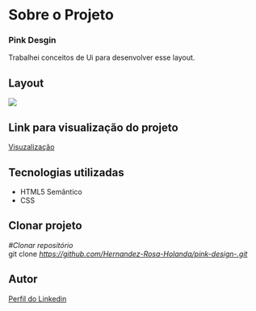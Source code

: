 <div>
  <h1>Sobre o Projeto</h1>

  <h3>Pink Desgin</h3> 
  <p>
    Trabalhei conceitos de Ui para desenvolver esse layout.
  </p>
<h2>Layout</h2>

  <img src="https://user-images.githubusercontent.com/82759865/141993356-e28c3702-d3f6-4a3a-996a-1c84efbc7ef0.gif">

 <h2>Link para visualização do projeto</h2>

<a href="https://pink-design-zeta.vercel.app/">Visuzalização</a>  


<h2>Tecnologias utilizadas</h2>

<ul>
  <li>HTML5 Semântico
  <li>CSS
</ul>

<h2>Clonar projeto</h2>

<i>#Clonar repositório</i></br>
  git clone <i>https://github.com/Hernandez-Rosa-Holanda/pink-design-.git</i>

<h2>Autor</h2> 
<p>
<a href="https://www.linkedin.com/in/hernandez-rosa-de-holanda/">Perfil do Linkedin</a>
</p>
</div> 
